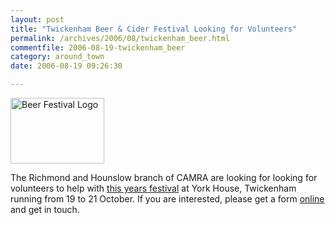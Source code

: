 ```yaml
---
layout: post
title: "Twickenham Beer & Cider Festival Looking for Volunteers"
permalink: /archives/2006/08/twickenham_beer.html
commentfile: 2006-08-19-twickenham_beer
category: around_town
date: 2006-08-19 09:26:30

---
```


<a href="/assets/images/2006/festival-logo06.gif"><img src="/assets/images/2006/festival-logo06-thumb.gif" width="150" height="105" alt="Beer Festival Logo" class="photo right" /></a>

The Richmond and Hounslow branch of CAMRA are looking for looking for volunteers to help with [this years festival](/event/Show/200608190326) at York House, Twickenham running from 19 to 21 October. If you are interested, please get a form [online](http://www.gimber.net/rhcamra/festivalnews.html) and get in touch.
